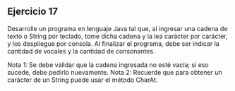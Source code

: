 ## Ejercicio 17

Desarrolle un programa en lenguaje Java tal que, al ingresar una cadena de texto o String por teclado, tome dicha cadena y la lea carácter por carácter, y los despliegue por consola.
Al finalizar el programa, debe ser indicar la cantidad de vocales y la cantidad de consonantes.

Nota 1: Se debe validar que la cadena ingresada no esté vacía; si eso sucede, debe pedirlo nuevamente.
Nota 2: Recuerde que para obtener un carácter de un String puede usar el método CharAt.

